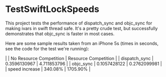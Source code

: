 # TestSwiftLockSpeeds

This project tests the performance of dispatch_sync and objc_sync for making ivars in swift thread safe. It's a pretty crude test, but successfully demonstrates that objc_sync is faster in most cases.

Here are some sample results taken from an iPhone 5s (times in seconds, see the code for the test we're running):

| | No Resource Competition | Resource Competition |
| dispatch_sync | 0.3596130967 | 4.711853796 |
| objc_sync | 0.1057428122 | 0.2762099981 |
| speed increase | 340.08% | 1705.90% |

